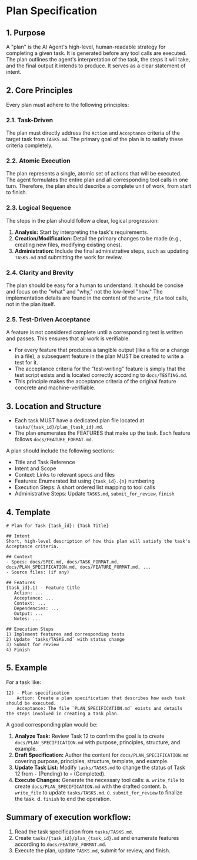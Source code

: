 # Plan Specification

## 1. Purpose
A "plan" is the AI Agent's high-level, human-readable strategy for completing a given task. It is generated before any tool calls are executed. The plan outlines the agent's interpretation of the task, the steps it will take, and the final output it intends to produce. It serves as a clear statement of intent.

## 2. Core Principles
Every plan must adhere to the following principles:

### 2.1. Task-Driven
The plan must directly address the `Action` and `Acceptance` criteria of the target task from `TASKS.md`. The primary goal of the plan is to satisfy these criteria completely.

### 2.2. Atomic Execution
The plan represents a single, atomic set of actions that will be executed. The agent formulates the entire plan and all corresponding tool calls in one turn. Therefore, the plan should describe a complete unit of work, from start to finish.

### 2.3. Logical Sequence
The steps in the plan should follow a clear, logical progression:
1. **Analysis:** Start by interpreting the task's requirements.
2. **Creation/Modification:** Detail the primary changes to be made (e.g., creating new files, modifying existing ones).
3. **Administration:** Include the final administrative steps, such as updating `TASKS.md` and submitting the work for review.

### 2.4. Clarity and Brevity
The plan should be easy for a human to understand. It should be concise and focus on the "what" and "why," not the low-level "how." The implementation details are found in the content of the `write_file` tool calls, not in the plan itself.

### 2.5. Test-Driven Acceptance
A feature is not considered complete until a corresponding test is written and passes. This ensures that all work is verifiable.
- For every feature that produces a tangible output (like a file or a change in a file), a subsequent feature in the plan MUST be created to write a test for it.
- The acceptance criteria for the "test-writing" feature is simply that the test script exists and is located correctly according to `docs/TESTING.md`.
- This principle makes the acceptance criteria of the original feature concrete and machine-verifiable.

## 3. Location and Structure
- Each task MUST have a dedicated plan file located at `tasks/{task_id}/plan_{task_id}.md`.
- The plan enumerates the FEATURES that make up the task. Each feature follows `docs/FEATURE_FORMAT.md`.

A plan should include the following sections:
- Title and Task Reference
- Intent and Scope
- Context: Links to relevant specs and files
- Features: Enumerated list using `{task_id}.{n}` numbering
- Execution Steps: A short ordered list mapping to tool calls
- Administrative Steps: Update `TASKS.md`, `submit_for_review`, `finish`

## 4. Template

```
# Plan for Task {task_id}: {Task Title}

## Intent
Short, high-level description of how this plan will satisfy the task's Acceptance criteria.

## Context
- Specs: docs/SPEC.md, docs/TASK_FORMAT.md, docs/PLAN_SPECIFICATION.md, docs/FEATURE_FORMAT.md, ...
- Source files: (if any)

## Features
{task_id}.1) - Feature title
   Action: ...
   Acceptance: ...
   Context: ...
   Dependencies: ...
   Output: ...
   Notes: ...

## Execution Steps
1) Implement features and corresponding tests
2) Update `tasks/TASKS.md` with status change
3) Submit for review
4) Finish
```

## 5. Example

For a task like:
```
12) - Plan specification
    Action: Create a plan specification that describes how each task should be executed.
    Acceptance: The file `PLAN_SPECIFICATION.md` exists and details the steps involved in creating a task plan.
```

A good corresponding plan would be:

1. **Analyze Task:** Review Task 12 to confirm the goal is to create `docs/PLAN_SPECIFICATION.md` with purpose, principles, structure, and example.
2. **Draft Specification:** Author the content for `docs/PLAN_SPECIFICATION.md` covering purpose, principles, structure, template, and example.
3. **Update Task List:** Modify `tasks/TASKS.md` to change the status of Task 12 from `-` (Pending) to `+` (Completed).
4. **Execute Changes:** Generate the necessary tool calls:
   a. `write_file` to create `docs/PLAN_SPECIFICATION.md` with the drafted content.
   b. `write_file` to update `tasks/TASKS.md`.
   c. `submit_for_review` to finalize the task.
   d. `finish` to end the operation.


## Summary of execution workflow:

1. Read the task specification from `tasks/TASKS.md`.
2. Create `tasks/{task_id}/plan_{task_id}.md` and enumerate features according to `docs/FEATURE_FORMAT.md`.
3. Execute the plan, update `TASKS.md`, submit for review, and finish.
